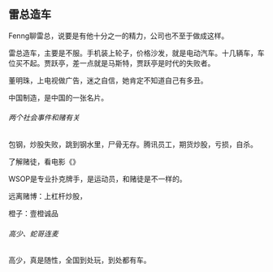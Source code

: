 ## 雷总造车

Fenng聊雷总，说要是有他十分之一的精力，公司也不至于做成这样。

雷总造车，主要是不服。手机装上轮子，价格沙发，就是电动汽车。十几辆车，车位买不起。贾跃亭，差一点就是马斯特，贾跃亭是时代的失败者。

董明珠，上电视做广告，迷之自信，她肯定不知道自己有多丑。

中国制造，是中国的一张名片。



###### 两个社会事件和赌有关

包钢，炒股失败，跳到钢水里，尸骨无存。腾讯员工，期货炒股，亏损，自杀。

了解赌徒，看电影《》

WSOP是专业扑克牌手，是运动员，和赌徒是不一样的。

远离赌博：上杠杆炒股，



橙子：壹橙诚品

###### 高少、蛇哥连麦

高少，真是随性，全国到处玩，到处都有车。